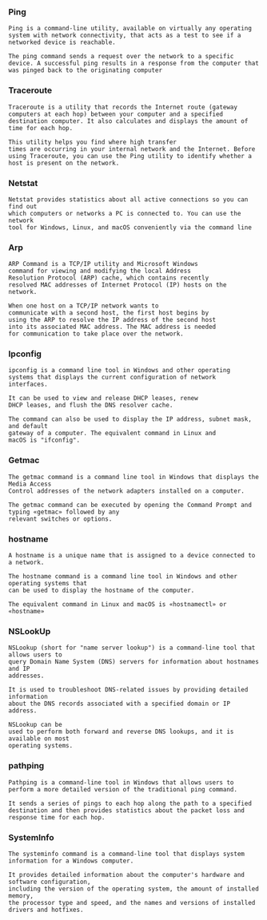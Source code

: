 ### Ping

    Ping is a command-line utility, available on virtually any operating
    system with network connectivity, that acts as a test to see if a
    networked device is reachable.

    The ping command sends a request over the network to a specific
    device. A successful ping results in a response from the computer that
    was pinged back to the originating computer

### Traceroute

    Traceroute is a utility that records the Internet route (gateway
    computers at each hop) between your computer and a specified
    destination computer. It also calculates and displays the amount of
    time for each hop. 
    
    This utility helps you find where high transfer
    times are occurring in your internal network and the Internet. Before
    using Traceroute, you can use the Ping utility to identify whether a
    host is present on the network.

### Netstat

    Netstat provides statistics about all active connections so you can find out
    which computers or networks a PC is connected to. You can use the network
    tool for Windows, Linux, and macOS conveniently via the command line

### Arp

    ARP Command is a TCP/IP utility and Microsoft Windows
    command for viewing and modifying the local Address
    Resolution Protocol (ARP) cache, which contains recently
    resolved MAC addresses of Internet Protocol (IP) hosts on the
    network. 
    
    When one host on a TCP/IP network wants to
    communicate with a second host, the first host begins by
    using the ARP to resolve the IP address of the second host
    into its associated MAC address. The MAC address is needed
    for communication to take place over the network.

### Ipconfig

    ipconfig is a command line tool in Windows and other operating
    systems that displays the current configuration of network
    interfaces. 
    
    It can be used to view and release DHCP leases, renew
    DHCP leases, and flush the DNS resolver cache. 
    
    The command can also be used to display the IP address, subnet mask, and default
    gateway of a computer. The equivalent command in Linux and
    macOS is "ifconfig".

### Getmac

    The getmac command is a command line tool in Windows that displays the Media Access
    Control addresses of the network adapters installed on a computer. 
    
    The getmac command can be executed by opening the Command Prompt and typing «getmac» followed by any
    relevant switches or options.

### hostname

    A hostname is a unique name that is assigned to a device connected to a network. 
    
    The hostname command is a command line tool in Windows and other operating systems that
    can be used to display the hostname of the computer. 
    
    The equivalent command in Linux and macOS is «hostnamectl» or «hostname»

### NSLookUp

    NSLookup (short for "name server lookup") is a command-line tool that allows users to
    query Domain Name System (DNS) servers for information about hostnames and IP
    addresses. 
    
    It is used to troubleshoot DNS-related issues by providing detailed information
    about the DNS records associated with a specified domain or IP address. 
    
    NSLookup can be
    used to perform both forward and reverse DNS lookups, and it is available on most
    operating systems.

### pathping

    Pathping is a command-line tool in Windows that allows users to
    perform a more detailed version of the traditional ping command. 
    
    It sends a series of pings to each hop along the path to a specified
    destination and then provides statistics about the packet loss and
    response time for each hop.

### SystemInfo

    The systeminfo command is a command-line tool that displays system
    information for a Windows computer. 
    
    It provides detailed information about the computer's hardware and software configuration, 
    including the version of the operating system, the amount of installed memory,
    the processor type and speed, and the names and versions of installed
    drivers and hotfixes.
